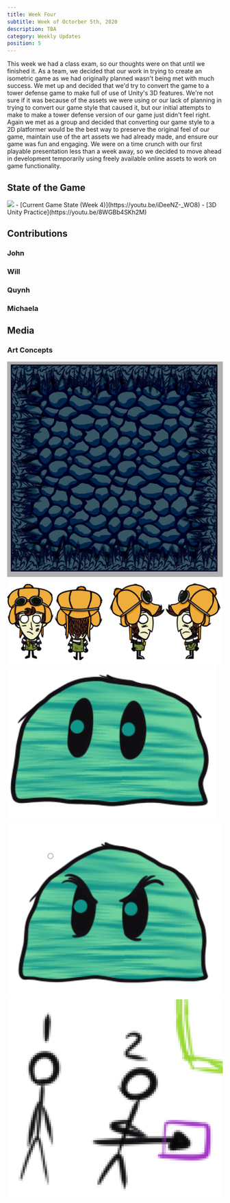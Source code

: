 ```yaml
---
title: Week Four
subtitle: Week of Octorber 5th, 2020
description: TBA
category: Weekly Updates
position: 5
---
```


This week we had a class exam, so our thoughts were on that until we finished it. As a team, we decided that our work in trying to create an isometric game as we had originally planned wasn't being met with much success. We met up and decided that we'd try to convert the game to a tower defense game to make full of use of Unity's 3D features. We're not sure if it was because of the assets we were using or our lack of planning in trying to convert our game style that caused it, but our initial attempts to make to make a tower defense version of our game just didn't feel right. Again we met as a group and decided that converting our game style to a 2D platformer would be the best way to preserve the original feel of our game, maintain use of the art assets we had already made, and ensure our game was fun and engaging. We were on a time crunch with our first playable presentation less than a week away, so we decided to move ahead in development temporarily using freely available online assets to work on game functionality.

## State of the Game
<img src="./media/week-5/tower-defense-attempt.png" />
- [Current Game State (Week 4)](https://youtu.be/iDeeNZ-_WO8)
- [3D Unity Practice](https://youtu.be/8WGBb4SKh2M)

## Contributions

### John

### Will

### Quynh

### Michaela

## Media

### Art Concepts
<img src="./media/week-4/cave-tiles.png" />
<img src="./media/week-4/player-sprite-complete.png" />
<img src="./media/week-4/slime-initial-design.png" />
<img src="./media/week-4/slime-angry-initial-design.png" />
<img src="./media/week-4/spear-attack-planning.png" />

